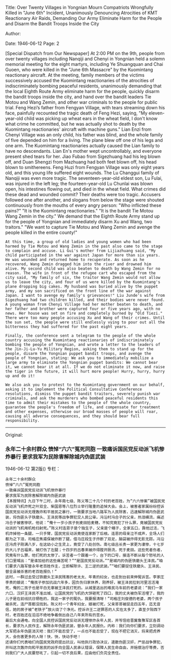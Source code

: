 Title: Over Twenty Villages in Yongnian Mourn Compatriots Wrongfully Killed in "June 6th" Incident, Unanimously Denouncing Atrocities of KMT Reactionary Air Raids, Demanding Our Army Eliminate Harm for the People and Disarm the Bandit Troops Inside the City

Author:

Date: 1946-06-12
Page: 2

[Special Dispatch from Our Newspaper] At 2:00 PM on the 9th, people from over twenty villages including Nanqiji and Chenyi in Yongnian held a solemn memorial meeting for the eight martyrs, including Ye Shuangquan and Chai Guoen, who were killed in the "June 6th Massacre" by the Kuomintang reactionary aircraft. At the meeting, family members of the victims successively accused the Kuomintang reactionaries of the atrocities of indiscriminately bombing peaceful residents, unanimously demanding that the local Eighth Route Army eliminate harm for the people, quickly disarm the bandit troops inside the city, and hand over the bandit leaders Tie Motou and Wang Zemin, and other war criminals to the people for public trial. Feng Hezi’s father from Fengyan Village, with tears streaming down his face, painfully recounted the tragic death of Feng Hezi, saying, "My eleven-year-old child was picking up wheat ears in the wheat field, I don't know what crime he committed, but he was actually shot to death by the Kuomintang reactionaries' aircraft with machine guns." Lian Enzi from Chenyi Village was an only child, his father was blind, and the whole family of five depended on him for a living. The plane blew off one of his legs and one arm. The Kuomintang reactionaries actually caused the Lian family to have no descendants. Lian En's mother wept uncontrollably, and everyone present shed tears for her. Jiao Fubao from Sigezhuang had his leg blown off, and Duan Shengzi from Mazhuang had both feet blown off, his head blown to smithereens. Feng Huzi from Fengyan Village was only eight years old, and this young life suffered eight wounds. The Lu Changgui family of Nanqiji was even more tragic. The seventeen-year-old eldest son, Lu Fulai, was injured in the left leg; the fourteen-year-old Lu Chunlai was blown open, his intestines flowing out, and died in the wheat field. What crimes did these dead and wounded commit? Their deaths were too tragic. Accusers followed one after another, and slogans from below the stage were shouted continuously from the mouths of every angry person: "Who inflicted these pains?" "It is the Kuomintang reactionaries." "It is the bandit Tie Motou Wang Zemin in the city." We demand that the Eighth Route Army stand up for the people of Yongnian and immediately disarm Xu and Wang, two traitors." "We want to capture Tie Motou and Wang Zemin and avenge the people killed in the entire county!"

    At this time, a group of old ladies and young women who had been harmed by Tie Motou and Wang Zemin in the past also came to the stage to complain and accuse. Li Gui's mother from Lijiazhuang said, "My child participated in the war against Japan for more than six years. He was wounded and returned home to recuperate. As soon as he recovered, Wang Zemin dragged him into the river and drowned him alive. My second child was also beaten to death by Wang Zemin for no reason. The wife in front of the refugee cart who escaped from the city said, "My family of six, the traitor Wang Zemin would not allow us to leave the city, and four of us were killed by the Kuomintang's plane dropping big cakes. My husband was buried alive by the puppet army, and my son sacrificed on the front line of the war against Japan. I want to avenge my family's grievances!" Liu Junde's wife from Sigezhuang had two children killed, and their bodies were never found. A young woman from Chenyi Village had her mother beaten to death, and her father and brother were captured four or five years ago, with no news. Her house was set on fire and completely burned by "Old Tiezi." There were too many people accusing Xu and Wang of their crimes. Until the sun set, the people were still endlessly vying to pour out all the bitterness they had suffered for the past eight years.

    Finally, the conference sent a telegram to the people of the whole country accusing the Kuomintang reactionaries of indiscriminately bombing the people of Yongnian, and wrote a letter to the leaders of the Jin-Ji-Lu-Yu Military Region, asking them to stand up for the people, disarm the Yongnian puppet bandit troops, and avenge the people of Yongnian, stating: We ask you to immediately mobilize a large army to eliminate the Yongnian puppet bandits: We cannot bear it, we cannot bear it at all. If we do not eliminate it now, and raise the tiger in the future, it will hurt more people! Hurry, hurry, hurry up and do it!

    We also ask you to protest to the Kuomintang government on our behalf, asking it to implement the Political Consultative Conference resolutions, dismiss the puppet bandit traitors, severely punish war criminals, and ask the murderers who bombed peaceful residents this time to admit their mistakes to the people of the whole country, guarantee the people's freedom of life, and compensate for treatment and other expenses, otherwise our broad masses of people will roar, causing all adverse consequences, and they should bear full responsibility.



<hr /> 

Original: 


### 永年二十余村群众  愤悼“六六”冤死同胞  一致痛诉国民党反动派飞机惨炸暴行  要求我军为民除害解除城内伪匪武装

1946-06-12
第2版()
专栏：

    永年二十余村群众
    愤悼“六六”冤死同胞
    一致痛诉国民党反动派飞机惨炸暴行
    要求我军为民除害解除城内伪匪武装
    【本报特讯】九日下午二时，永年南七级、陈义等二十几个村的老百姓，为“六六惨案”被国民党反动派飞机炸死之叶双全、柴国恩等八位烈士举行隆重的追悼大会。会上，被害者家属纷纷控诉国民党反动派无理轰炸和平居民之暴行，一致要求当地八路军为人民除害，迅速解除城内伪匪武装，将伪匪头子铁磨头、王泽民等战争罪犯交人民公审。冯沿村冯合子的父亲，热泪横流，痛述冯合子被害惨状，他说：“俺十一岁小孩子到麦田拾麦穗，不知究竟犯了什么罪，竟被国民党反动派的飞机用机枪扫射死。”陈义村连恩子是个独生子，父亲是个瞎子，全家五口，靠他过活，飞机炸掉他一条腿，一只手臂，国民党反动派竟使连家断了后根。连恩的母亲泣不成声，全场人们都为之下泪，司格庄焦甫保被炸断了腿，借马庄段生子炸断了双足，脑袋被炸得无影无踪。冯沿庄冯虎子刚满八岁，在这幼小之生灵上，竟受了八处创伤。南七级吕长贵一家更为凄惨，十七岁的大儿子吕福来，被打伤了左腿；十四岁的吕春来被炸得膛开肠流，死于麦田。这些死者伤者，究竟有什么罪，他们死的太惨了。诉苦者一个跟着一个，台下的口号，接连不断从每个怒吼的人们口里喊出：“是谁加给的这些痛苦呢？”“是国民党反动派。”“是城内的伪匪铁磨头王泽民。”咱们要求八路军替永年老百姓作主，立即解除许、王二逆的武装。”“咱们要捉住铁磨头、王泽民、替全县被杀害的老百姓报仇！”
    这时，一群过去受过铁磨头王泽民残害的老太太、年青的妇女，也走到台前来伸冤诉苦。李家庄李贵的娘说：“俺孩子参加抗战六年多，因负伤归家休养，刚养好，被王泽民拉到河里活活淹死，俺的二孩子也是平白无辜被王泽民打死的。从城里逃出的难民马车前的老婆说：“我们一家六口，汉奸王泽民不准出城，让国民党的飞机扔大饼砸死了四口，我的丈夫被伪军活埋了，我的儿子是在前线抗日牺牲的，我这一家子的冤仇，我要报清呀！”司格庄刘俊德的老婆，两个孩子被杀死，连尸首都没找到。陈义村一个青年妇女，娘被打死，父亲哥哥被捉走四五年，迄无音信，她的房子被“老铁子”放火烧了个净光。控诉许王二逆罪恶的人实在太多了，直至夕阳西下时，老百姓还在滔滔不绝地争着倒出自己八年来所有的苦水。
    最后大会通电，向全国人民控诉国民党反动派无理惨炸永年人民，并写信给晋冀鲁豫军区各首长，要求为人民作主，解除永年伪匪武装，替永年人民报仇，内称：我们向你们要求，立刻调动大军把永年伪匪消灭吧：我们不能忍受了，一点也不能忍受了，现在不把它消灭，将来把虎养大，会伤害更多的人呀！快，快，快动手吧！
    还请你们代表咱们向国民党政府提出抗议，叫他执行政协决议，遣散伪匪汉奸，严惩战争罪犯，并叫这次轰炸向和平居民的凶手向全国人民承认错误，保障人民生命自由，并赔偿治疗等费，否则我们广大人民要怒吼了，引起一切不良后果，应由他们负完全责任。
